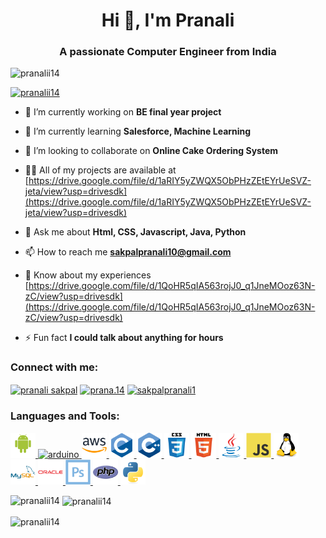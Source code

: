 <h1 align="center">Hi 👋, I'm Pranali</h1>
<h3 align="center">A passionate Computer Engineer from India</h3>

<p align="left"> <img src="https://komarev.com/ghpvc/?username=pranalii14&label=Profile%20views&color=0e75b6&style=flat" alt="pranalii14" /> </p>

<p align="left"> <a href="https://github.com/ryo-ma/github-profile-trophy"><img src="https://github-profile-trophy.vercel.app/?username=pranalii14" alt="pranalii14" /></a> </p>

- 🔭 I’m currently working on **BE final year project**

- 🌱 I’m currently learning **Salesforce, Machine Learning**

- 👯 I’m looking to collaborate on **Online Cake Ordering System**

- 👨‍💻 All of my projects are available at [https://drive.google.com/file/d/1aRIY5yZWQX5ObPHzZEtEYrUeSVZ-jeta/view?usp=drivesdk](https://drive.google.com/file/d/1aRIY5yZWQX5ObPHzZEtEYrUeSVZ-jeta/view?usp=drivesdk)

- 💬 Ask me about **Html, CSS, Javascript, Java, Python**

- 📫 How to reach me **sakpalpranali10@gmail.com**

- 📄 Know about my experiences [https://drive.google.com/file/d/1QoHR5qIA563rojJ0_q1JneMOoz63N-zC/view?usp=drivesdk](https://drive.google.com/file/d/1QoHR5qIA563rojJ0_q1JneMOoz63N-zC/view?usp=drivesdk)

- ⚡ Fun fact **I could talk about anything for hours**

<h3 align="left">Connect with me:</h3>
<p align="left">
<a href="https://linkedin.com/in/pranali sakpal" target="blank"><img align="center" src="https://raw.githubusercontent.com/rahuldkjain/github-profile-readme-generator/master/src/images/icons/Social/linked-in-alt.svg" alt="pranali sakpal" height="30" width="40" /></a>
<a href="https://instagram.com/prana.14" target="blank"><img align="center" src="https://raw.githubusercontent.com/rahuldkjain/github-profile-readme-generator/master/src/images/icons/Social/instagram.svg" alt="prana.14" height="30" width="40" /></a>
<a href="https://www.codechef.com/users/sakpalpranali1" target="blank"><img align="center" src="https://cdn.jsdelivr.net/npm/simple-icons@3.1.0/icons/codechef.svg" alt="sakpalpranali1" height="30" width="40" /></a>
</p>

<h3 align="left">Languages and Tools:</h3>
<p align="left"> <a href="https://developer.android.com" target="_blank" rel="noreferrer"> <img src="https://raw.githubusercontent.com/devicons/devicon/master/icons/android/android-original-wordmark.svg" alt="android" width="40" height="40"/> </a> <a href="https://www.arduino.cc/" target="_blank" rel="noreferrer"> <img src="https://cdn.worldvectorlogo.com/logos/arduino-1.svg" alt="arduino" width="40" height="40"/> </a> <a href="https://aws.amazon.com" target="_blank" rel="noreferrer"> <img src="https://raw.githubusercontent.com/devicons/devicon/master/icons/amazonwebservices/amazonwebservices-original-wordmark.svg" alt="aws" width="40" height="40"/> </a> <a href="https://www.cprogramming.com/" target="_blank" rel="noreferrer"> <img src="https://raw.githubusercontent.com/devicons/devicon/master/icons/c/c-original.svg" alt="c" width="40" height="40"/> </a> <a href="https://www.w3schools.com/cpp/" target="_blank" rel="noreferrer"> <img src="https://raw.githubusercontent.com/devicons/devicon/master/icons/cplusplus/cplusplus-original.svg" alt="cplusplus" width="40" height="40"/> </a> <a href="https://www.w3schools.com/css/" target="_blank" rel="noreferrer"> <img src="https://raw.githubusercontent.com/devicons/devicon/master/icons/css3/css3-original-wordmark.svg" alt="css3" width="40" height="40"/> </a> <a href="https://www.w3.org/html/" target="_blank" rel="noreferrer"> <img src="https://raw.githubusercontent.com/devicons/devicon/master/icons/html5/html5-original-wordmark.svg" alt="html5" width="40" height="40"/> </a> <a href="https://www.java.com" target="_blank" rel="noreferrer"> <img src="https://raw.githubusercontent.com/devicons/devicon/master/icons/java/java-original.svg" alt="java" width="40" height="40"/> </a> <a href="https://developer.mozilla.org/en-US/docs/Web/JavaScript" target="_blank" rel="noreferrer"> <img src="https://raw.githubusercontent.com/devicons/devicon/master/icons/javascript/javascript-original.svg" alt="javascript" width="40" height="40"/> </a> <a href="https://www.linux.org/" target="_blank" rel="noreferrer"> <img src="https://raw.githubusercontent.com/devicons/devicon/master/icons/linux/linux-original.svg" alt="linux" width="40" height="40"/> </a> <a href="https://www.mysql.com/" target="_blank" rel="noreferrer"> <img src="https://raw.githubusercontent.com/devicons/devicon/master/icons/mysql/mysql-original-wordmark.svg" alt="mysql" width="40" height="40"/> </a> <a href="https://www.oracle.com/" target="_blank" rel="noreferrer"> <img src="https://raw.githubusercontent.com/devicons/devicon/master/icons/oracle/oracle-original.svg" alt="oracle" width="40" height="40"/> </a> <a href="https://www.photoshop.com/en" target="_blank" rel="noreferrer"> <img src="https://raw.githubusercontent.com/devicons/devicon/master/icons/photoshop/photoshop-line.svg" alt="photoshop" width="40" height="40"/> </a> <a href="https://www.php.net" target="_blank" rel="noreferrer"> <img src="https://raw.githubusercontent.com/devicons/devicon/master/icons/php/php-original.svg" alt="php" width="40" height="40"/> </a> <a href="https://www.python.org" target="_blank" rel="noreferrer"> <img src="https://raw.githubusercontent.com/devicons/devicon/master/icons/python/python-original.svg" alt="python" width="40" height="40"/> </a> </p>

<p><img align="left" src="https://github-readme-stats.vercel.app/api/top-langs?username=pranalii14&show_icons=true&locale=en&layout=compact" alt="pranalii14" /></p>

<p>&nbsp;<img align="center" src="https://github-readme-stats.vercel.app/api?username=pranalii14&show_icons=true&locale=en" alt="pranalii14" /></p>

<p><img align="center" src="https://github-readme-streak-stats.herokuapp.com/?user=pranalii14&" alt="pranalii14" /></p>

